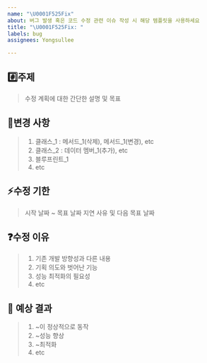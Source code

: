 ```yaml
---
name: "\U0001F525Fix"
about: 버그 발생 혹은 코드 수정 관련 이슈 작성 시 해당 템플릿을 사용하세요
title: "\U0001F525Fix: "
labels: bug
assignees: Yongsullee

---
```


## #️⃣주제

> 수정 계획에 대한 간단한 설명 및 목표

## 📝변경 사항

> 1. 클래스_1 : 메서드_1(삭제), 메서드_1(변경), etc
> 2. 클래스_2 : 데이터 멤버_1(추가), etc
> 3. 블루프린트_1
> 4. etc

## ⚡️수정 기한

> 시작 날짜 ~ 목표 날짜
> 지연 사유 및 다음 목표 날짜

## ❓수정 이유

> 1. 기존 개발 방향성과 다른 내용
> 2. 기획 의도와 벗어난 기능
> 3. 성능 최적화의 필요성
> 4. etc

## 💬 예상 결과

> 1. ~이 정상적으로 동작
> 2. ~성능 향상
> 3. ~최적화
> 4. etc

